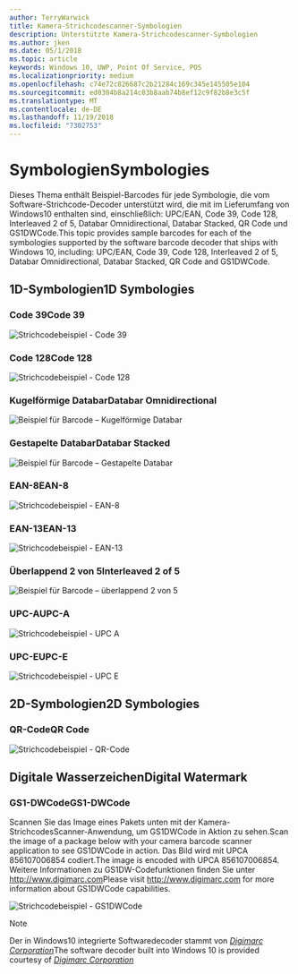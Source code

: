 ```yaml
---
author: TerryWarwick
title: Kamera-Strichcodescanner-Symbologien
description: Unterstützte Kamera-Strichcodescanner-Symbologien
ms.author: jken
ms.date: 05/1/2018
ms.topic: article
keywords: Windows 10, UWP, Point Of Service, POS
ms.localizationpriority: medium
ms.openlocfilehash: c74e72c826687c2b21284c169c345e145505e104
ms.sourcegitcommit: ed0304b8a214c03b8aab74b8ef12c9f82b8e3c5f
ms.translationtype: MT
ms.contentlocale: de-DE
ms.lasthandoff: 11/19/2018
ms.locfileid: "7302753"
---
```

# <a name="symbologies"></a><span data-ttu-id="85959-104">Symbologien</span><span class="sxs-lookup"><span data-stu-id="85959-104">Symbologies</span></span>
<span data-ttu-id="85959-105">Dieses Thema enthält Beispiel-Barcodes für jede Symbologie, die vom Software-Strichcode-Decoder unterstützt wird, die mit im Lieferumfang von Windows10 enthalten sind, einschließlich: UPC/EAN, Code 39, Code 128, Interleaved 2 of 5, Databar Omnidirectional, Databar Stacked, QR Code und GS1DWCode.</span><span class="sxs-lookup"><span data-stu-id="85959-105">This topic provides sample barcodes for each of the symbologies supported by the software barcode decoder that ships with Windows 10, including: UPC/EAN, Code 39, Code 128, Interleaved 2 of 5, Databar Omnidirectional, Databar Stacked, QR Code and GS1DWCode.</span></span>

## <a name="1d-symbologies"></a><span data-ttu-id="85959-106">1D-Symbologien</span><span class="sxs-lookup"><span data-stu-id="85959-106">1D Symbologies</span></span>

### <a name="code-39"></a><span data-ttu-id="85959-107">Code 39</span><span class="sxs-lookup"><span data-stu-id="85959-107">Code 39</span></span>
![Strichcodebeispiel - Code 39](images/pos/sample-barcode-code39.png)

### <a name="code-128"></a><span data-ttu-id="85959-109">Code 128</span><span class="sxs-lookup"><span data-stu-id="85959-109">Code 128</span></span>
![Strichcodebeispiel - Code 128](images/pos/sample-barcode-code128.png)

### <a name="databar-omnidirectional"></a><span data-ttu-id="85959-111">Kugelförmige Databar</span><span class="sxs-lookup"><span data-stu-id="85959-111">Databar Omnidirectional</span></span>
![Beispiel für Barcode – Kugelförmige Databar](images/pos/sample-barcode-databar-omnidirectional.png) 
### <a name="databar-stacked"></a><span data-ttu-id="85959-113">Gestapelte Databar</span><span class="sxs-lookup"><span data-stu-id="85959-113">Databar Stacked</span></span>
![Beispiel für Barcode – Gestapelte Databar](images/pos/sample-barcode-databar-stacked.png)

### <a name="ean-8"></a><span data-ttu-id="85959-115">EAN-8</span><span class="sxs-lookup"><span data-stu-id="85959-115">EAN-8</span></span>
![Strichcodebeispiel - EAN-8](images/pos/sample-barcode-ean8.png)

### <a name="ean-13"></a><span data-ttu-id="85959-117">EAN-13</span><span class="sxs-lookup"><span data-stu-id="85959-117">EAN-13</span></span>
![Strichcodebeispiel - EAN-13](images/pos/sample-barcode-ean13.png)

### <a name="interleaved-2-of-5"></a><span data-ttu-id="85959-119">Überlappend 2 von 5</span><span class="sxs-lookup"><span data-stu-id="85959-119">Interleaved 2 of 5</span></span>
![Beispiel für Barcode – überlappend 2 von 5](images/pos/sample-barcode-interleaved-2-of-5.png)

### <a name="upc-a"></a><span data-ttu-id="85959-121">UPC-A</span><span class="sxs-lookup"><span data-stu-id="85959-121">UPC-A</span></span>
![Strichcodebeispiel - UPC A](images/pos/sample-barcode-upca.png)

### <a name="upc-e"></a><span data-ttu-id="85959-123">UPC-E</span><span class="sxs-lookup"><span data-stu-id="85959-123">UPC-E</span></span>
![Strichcodebeispiel - UPC E](images/pos/sample-barcode-upce.png)

## <a name="2d-symbologies"></a><span data-ttu-id="85959-125">2D-Symbologien</span><span class="sxs-lookup"><span data-stu-id="85959-125">2D Symbologies</span></span>
### <a name="qr-code"></a><span data-ttu-id="85959-126">QR-Code</span><span class="sxs-lookup"><span data-stu-id="85959-126">QR Code</span></span>
![Strichcodebeispiel - QR-Code](images/pos/sample-barcode-qrcode.png)

## <a name="digital-watermark"></a><span data-ttu-id="85959-128">Digitale Wasserzeichen</span><span class="sxs-lookup"><span data-stu-id="85959-128">Digital Watermark</span></span>
### <a name="gs1-dwcode"></a><span data-ttu-id="85959-129">GS1-DWCode</span><span class="sxs-lookup"><span data-stu-id="85959-129">GS1-DWCode</span></span>

<span data-ttu-id="85959-130">Scannen Sie das Image eines Pakets unten mit der Kamera-StrichcodesScanner-Anwendung, um GS1DWCode in Aktion zu sehen.</span><span class="sxs-lookup"><span data-stu-id="85959-130">Scan the image of a package below with your camera barcode scanner application to see GS1DWCode in action.</span></span>  <span data-ttu-id="85959-131">Das Bild wird mit UPCA 856107006854 codiert.</span><span class="sxs-lookup"><span data-stu-id="85959-131">The image is encoded with UPCA 856107006854.</span></span>  <span data-ttu-id="85959-132">Weitere Informationen zu GS1DW-Codefunktionen finden Sie unter http://www.digimarc.com</span><span class="sxs-lookup"><span data-stu-id="85959-132">Please visit http://www.digimarc.com for more information about GS1DWCode capabilities.</span></span>

![Strichcodebeispiel - GS1DWCode](images/pos/rice-box-v7.jpg)

> [!NOTE]
> <span data-ttu-id="85959-134">Der in Windows10 integrierte Softwaredecoder stammt von [*Digimarc Corporation*](https://www.digimarc.com/)</span><span class="sxs-lookup"><span data-stu-id="85959-134">The software decoder built into Windows 10 is provided courtesy of  [*Digimarc Corporation*](https://www.digimarc.com/)</span></span>
